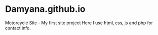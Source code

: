 # Damyana.github.io
Motorcycle Site - My first site project
Here I use html, css, js and php for contact info.
